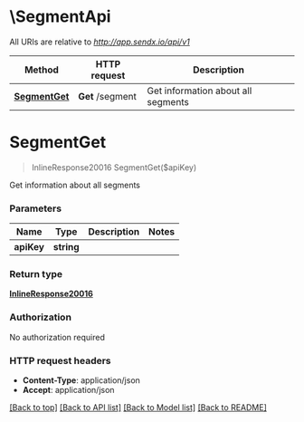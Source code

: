 # \SegmentApi

All URIs are relative to *http://app.sendx.io/api/v1*

Method | HTTP request | Description
------------- | ------------- | -------------
[**SegmentGet**](SegmentApi.md#SegmentGet) | **Get** /segment | Get information about all segments


# **SegmentGet**
> InlineResponse20016 SegmentGet($apiKey)

Get information about all segments




### Parameters

Name | Type | Description  | Notes
------------- | ------------- | ------------- | -------------
 **apiKey** | **string**|  | 

### Return type

[**InlineResponse20016**](inline_response_200_16.md)

### Authorization

No authorization required

### HTTP request headers

 - **Content-Type**: application/json
 - **Accept**: application/json

[[Back to top]](#) [[Back to API list]](../README.md#documentation-for-api-endpoints) [[Back to Model list]](../README.md#documentation-for-models) [[Back to README]](../README.md)

